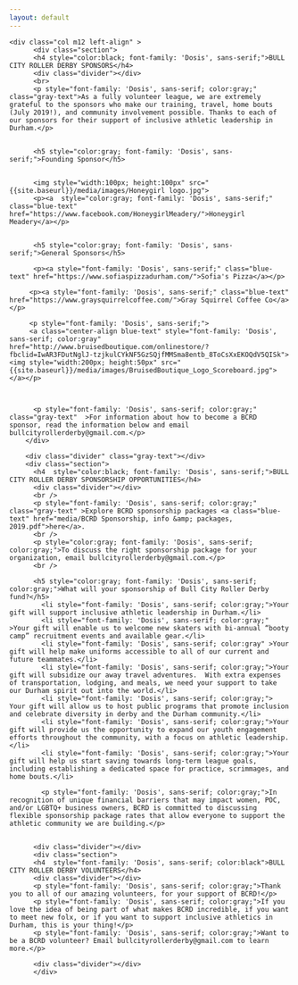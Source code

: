 ```yaml
---
layout: default
---
```



  <div  class="container">
  <div class="section">
  <div class="row">

    <div class="col m12 left-align" >
          <div class="section">
          <h4 style="color:black; font-family: 'Dosis', sans-serif;">BULL CITY ROLLER DERBY SPONSORS</h4>
          <div class="divider"></div>
          <br>
          <p style="font-family: 'Dosis', sans-serif; color:gray;" class="gray-text">As a fully volunteer league, we are extremely grateful to the sponsors who make our training, travel, home bouts (July 2019!), and community involvement possible. Thanks to each of our sponsors for their support of inclusive athletic leadership in Durham.</p>


          <h5 style="color:gray; font-family: 'Dosis', sans-serif;">Founding Sponsor</h5>


          <img style="width:100px; height:100px" src="{{site.baseurl}}/media/images/Honeygirl logo.jpg">
          <p><a  style="color:gray; font-family: 'Dosis', sans-serif;" class="blue-text" href="https://www.facebook.com/HoneygirlMeadery/">Honeygirl Meadery</a></p>


          <h5 style="color:gray; font-family: 'Dosis', sans-serif;">General Sponsors</h5>

          <p><a style="font-family: 'Dosis', sans-serif;" class="blue-text" href="https://www.sofiaspizzadurham.com/">Sofia's Pizza</a></p>

         <p><a style="font-family: 'Dosis', sans-serif;" class="blue-text" href="https://www.graysquirrelcoffee.com/">Gray Squirrel Coffee Co</a></p>

         <p style="font-family: 'Dosis', sans-serif;">
         <a class="center-align blue-text" style="font-family: 'Dosis', sans-serif; color:gray" href="http://www.bruisedboutique.com/onlinestore/?fbclid=IwAR3FDutNglJ-tzjkulCYkNF5GzSQjfMMSma8entb_8ToCsXxEKOQdV5QISk"><img style="width:200px; height:50px" src="{{site.baseurl}}/media/images/BruisedBoutique_Logo_Scoreboard.jpg"></a></p>



          <p style="font-family: 'Dosis', sans-serif; color:gray;" class="gray-text"  >For information about how to become a BCRD sponsor, read the information below and email bullcityrollerderby@gmail.com.</p>
        </div>

        <div class="divider" class="gray-text"></div>
        <div class="section">
          <h4  style="color:black; font-family: 'Dosis', sans-serif;">BULL CITY ROLLER DERBY SPONSORSHIP OPPORTUNITIES</h4>
          <div class="divider"></div>
          <br />
          <p style="font-family: 'Dosis', sans-serif; color:gray;" class="gray-text" >Explore BCRD sponsorship packages <a class="blue-text" href="media/BCRD Sponsorship, info &amp; packages, 2019.pdf">here</a>.
          <br />
          <p style="color:gray; font-family: 'Dosis', sans-serif; color:gray;">To discuss the right sponsorship package for your organization, email bullcityrollerderby@gmail.com.</p>
          <br />

          <h5 style="color:gray; font-family: 'Dosis', sans-serif; color:gray;">What will your sponsorship of Bull City Roller Derby fund?</h5>
            <li style="font-family: 'Dosis', sans-serif; color:gray;">Your gift will support inclusive athletic leadership in Durham.</li>
            <li style="font-family: 'Dosis', sans-serif; color:gray;" >Your gift will enable us to welcome new skaters with bi-annual “booty camp” recruitment events and available gear.</li>
            <li style="font-family: 'Dosis', sans-serif; color:gray" >Your gift will help make uniforms accessible to all of our current and future teammates.</li>
            <li style="font-family: 'Dosis', sans-serif; color:gray;">Your gift will subsidize our away travel adventures.  With extra expenses of transportation, lodging, and meals, we need your support to take our Durham spirit out into the world.</li>
            <li style="font-family: 'Dosis', sans-serif; color:gray;"> Your gift will allow us to host public programs that promote inclusion and celebrate diversity in derby and the Durham community.</li>
            <li style="font-family: 'Dosis', sans-serif; color:gray;">Your gift will provide us the opportunity to expand our youth engagement efforts throughout the community, with a focus on athletic leadership.</li>
            <li style="font-family: 'Dosis', sans-serif; color:gray;">Your gift will help us start saving towards long-term league goals, including establishing a dedicated space for practice, scrimmages, and home bouts.</li>

            <p style="font-family: 'Dosis', sans-serif; color:gray;">In recognition of unique financial barriers that may impact women, POC, and/or LGBTQ+ business owners, BCRD is committed to discussing flexible sponsorship package rates that allow everyone to support the athletic community we are building.</p>


          <div class="divider"></div>
          <div class="section">
          <h4  style="font-family: 'Dosis', sans-serif; color:black">BULL CITY ROLLER DERBY VOLUNTEERS</h4>
          <div class="divider"></div>
          <p style="font-family: 'Dosis', sans-serif; color:gray;">Thank you to all of our amazing volunteers, for your support of BCRD!</p>
          <p style="font-family: 'Dosis', sans-serif; color:gray;">If you love the idea of being part of what makes BCRD incredible, if you want to meet new folx, or if you want to support inclusive athletics in Durham, this is your thing!</p>
          <p style="font-family: 'Dosis', sans-serif; color:gray;">Want to be a BCRD volunteer? Email bullcityrollerderby@gmail.com to learn more.</p>

          <div class="divider"></div>
          </div>
